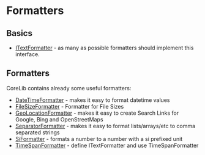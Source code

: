 ﻿# Formatters

## Basics

* [ITextFormatter<T>](./Formatters/ITextFormatter.md) - as many as possible formatters should implement this interface.

## Formatters

CoreLib contains already some useful formatters:

* [DateTimeFormatter](./Formatters/DateTimeFormatter.md) - makes it easy to format datetime values
* [FileSizeFormatter](./Formatters/FileSizeFormatter.md) - Formatter for File Sizes
* [GeoLocationFormatter](./Formatters/GeoLocationFormatter.md) - makes it easy to create Search Links for Google, Bing and OpenStreetMaps
* [SeparatorFormatter](./Formatters/SeparatorFormatter.md) - makes it easy to format lists/arrays/etc to comma separated strings
* [SiFormatter](./Formatters/SiFormatter.md) - formats a number to a number with a si prefixed unit
* [TimeSpanFormatter](./Formatters/TimeSpanFormatter.md) -  define ITextFormatter<Timespan>  and use TimeSpanFormatter

